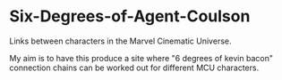 # Six-Degrees-of-Agent-Coulson
Links between characters in the Marvel Cinematic Universe.

My aim is to have this produce a site where "6 degrees of kevin bacon" connection chains can be worked out for different MCU characters.

